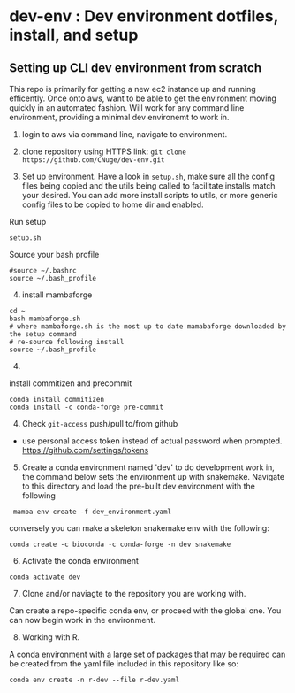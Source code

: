 # dev-env : Dev environment dotfiles, install, and setup


## Setting up CLI dev environment from scratch

This repo is primarily for getting a new ec2 instance up and running efficently. Once onto aws, want to be able to get the environment moving quickly in an automated fashion. Will work for any command line environment, providing a minimal dev environemt to work in.

1. login to aws via command line, navigate to environment.

2. clone repository using HTTPS link:
`git clone https://github.com/CNuge/dev-env.git`

3. Set up environment.
Have a look in `setup.sh`, make sure all the config files being copied and the utils being called to facilitate installs match your desired. You can add more install scripts to utils, or more generic config files to be copied to home dir and enabled.

Run setup
```
setup.sh
```
Source your bash profile
```
#source ~/.bashrc
source ~/.bash_profile

```

4. install mambaforge

```
cd ~
bash mambaforge.sh
# where mambaforge.sh is the most up to date mamabaforge downloaded by the setup command
# re-source following install
source ~/.bash_profile
```

4. 
install commitizen and precommit
```
conda install commitizen
conda install -c conda-forge pre-commit

```

4. Check `git-access` push/pull to/from github
- use personal access token instead of actual password when prompted.
 https://github.com/settings/tokens

5. Create a conda environment named 'dev' to do development work in, the command below sets the environment up with snakemake. Navigate to this directory and load the pre-built dev environment with the following

```
 mamba env create -f dev_environment.yaml 
```

conversely you can make a skeleton snakemake env with the following:
```
conda create -c bioconda -c conda-forge -n dev snakemake
```

6. Activate the conda environment 

```
conda activate dev
```

7. Clone and/or naviagte to the repository you are working with.

Can create a repo-specific conda env, or proceed with the global one. You can now begin work in the environment.


8. Working with R.

A conda environment with a large set of packages that may be required can be created from the yaml file included in this repository like so: 
```
conda env create -n r-dev --file r-dev.yaml
```



